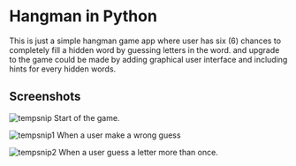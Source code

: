 ﻿# Hangman in Python

 This is just a simple hangman game app where user has six (6) chances to completely fill a hidden word by guessing letters in the word.
 and upgrade to the game could be made by adding graphical user interface and including hints for every hidden words.

 ## Screenshots
 
![tempsnip](https://github.com/GinMeek/hangman-1.0/assets/58685297/5682cf24-e7f9-429e-8101-7c5a1757c691)
Start of the game.


![tempsnip1](https://github.com/GinMeek/hangman-1.0/assets/58685297/bc8ca855-d29e-41c3-add0-5b86044673a6)
When a user make a wrong guess

![tempsnip2](https://github.com/GinMeek/hangman-1.0/assets/58685297/6199cdb6-5b12-4f78-b5d8-a2e31fb24687)
When a user guess a letter more than once.


